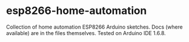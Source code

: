 # esp8266-home-automation

Collection of home automation ESP8266 Arduino sketches. Docs (where available) are in the files themselves. Tested on Arduino IDE 1.6.8.
